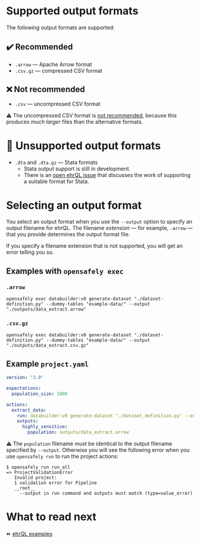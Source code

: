 # Supported output formats

The following output formats are supported:

## :heavy_check_mark: Recommended

* `.arrow` — Apache Arrow format
* `.csv.gz` — compressed CSV format

## :x: Not recommended

* `.csv` — uncompressed CSV format 

:warning: The uncompressed CSV format is [not recommended](https://www.opensafely.org/changelog/2023-02-02/),
because this produces *much larger* files than the alternative formats.

# :construction: Unsupported output formats

* `.dta` and `.dta.gz` — Stata formats
  * Stata output support is still in development.
  * There is an [open ehrQL issue](https://github.com/opensafely-core/ehrql/issues/794) that discusses the work
    of supporting a suitable format for Stata.

# Selecting an output format

You select an output format
when you use the `--output` option to specify an output filename for ehrQL.
The filename *extension* — for example, `.arrow` — that you provide determines the output format file.

If you specify a filename extension that is not supported,
you will get an error telling you so.

## Examples with `opensafely exec`

### `.arrow`

```
opensafely exec databuilder:v0 generate-dataset "./dataset-definition.py" --dummy-tables "example-data/" --output "./outputs/data_extract.arrow"
```

### `.csv.gz`

```
opensafely exec databuilder:v0 generate-dataset "./dataset-definition.py" --dummy-tables "example-data/" --output "./outputs/data_extract.csv.gz"
```

## Example `project.yaml`

```yaml
version: "3.0"

expectations:
  population_size: 1000

actions:
  extract_data:
    run: databuilder:v0 generate-dataset "./dataset_definition.py" --output "outputs/data_extract.arrow"
    outputs:
      highly_sensitive:
        population: outputs/data_extract.arrow
```

:warning: The `population` filename *must* be identical to the output filename specified by `--output`.
Otherwise you will see the following error when you use `opensafely run`
to run the project actions:

```
$ opensafely run run_all
=> ProjectValidationError
   Invalid project: 
   1 validation error for Pipeline
   __root__
     --output in run command and outputs must match (type=value_error)
```

# What to read next

:fast_forward: [ehrQL examples](ehrql-examples)